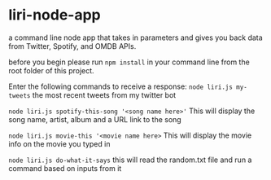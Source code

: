 # liri-node-app
a command line node app that takes in parameters and gives you back data from Twitter, Spotify, and OMDB APIs.

before you begin please run `npm install` in your command line from the root folder of this project.

Enter the following commands to receive a response:
`node liri.js my-tweets` the most recent tweets from my twitter bot

`node liri.js spotify-this-song '<song name here>'` This will display the song name, artist, album and a URL link to the song

`node liri.js movie-this '<movie name here>` This will display the movie info on the movie you typed in

`node liri.js do-what-it-says` this will read the random.txt file and run a command based on inputs from it
